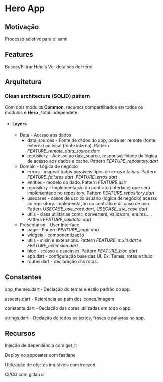 # Hero App
## Motivação
Processo seletivo para oi sami

## Features
Buscar/Filtrar Heroís
 Ver detalhes do Herói

## Arquitetura
### Clean architecture  (SOLID) pattern

Com dois módulos **Common**, recursos compartilhados em todos os módulos e **Hero** , total independete.

- #### Layers
	-  Data - Acesso aos dados
		- data_sources - Fonte de dados do app, pode ser remote (fonte externa) ou local (fonte interna). Pattern *FEATURE_remote_data_source.dart*
		- repository - Acesso ao data_source, responsabilidade da lógica de acesso aos dados e cache. Pattern *FEATURE_repository.dart*
	- Domain - Lógica de negócio
		- errors - mapear todos possíveis tipos de erros e falhas. Pattern *FEATURE_failures.dart* ,*FEATURE_erros.dart* .
		- entities - modelo do dado. Pattern *FEATURE.dart*
		- repository - Implementação do contrato (interface) que será implementado no repository. Pattern *FEATURE_repository.dart*
		- usecases - casos de uso do usuário (lógica de negócio) acesso ao repository. Implementação do contrato e do caso de uso. Pattern *USECASE_use_case.dart*, *USECASE_use_case.dart*
		- utils - class utilitárias como, converters, validators, enums... . Pattern *FEATURE_validator.dart*
	- Presentation - User Interface
		- page - Pattern *FEATURE_page.dart*
		- widgets - componentização
		- utils - mixin e extensions. Pattern *FEATURE_mixin.dart* e *FEATURE_extension.dart*
		- bloc - acesso a usecases. Pattern *FEATURE_bloc.dart*
		- app.dart  - configuração base das UI. Ex: Temas, rotas e título. 
		- routes.dart - declaração das rotas.

## Constantes
 app_themes.dart - Declação do temas e estilo padrão do app.
 
 assests.dart - Referência ao path dos icones/imagem
 
 constants.dart - Declação das cores utilizadas em todo o app.
 
 strings.dart - Declação de todos os textos, frases e palavras no app.

## Recursos
 Injeção de dependência com get_it
 
 Deploy no appcenter com fastlane
 
 Utilização de objetos imutáveis com freezed
 
 CI/CD com gitlab ci





